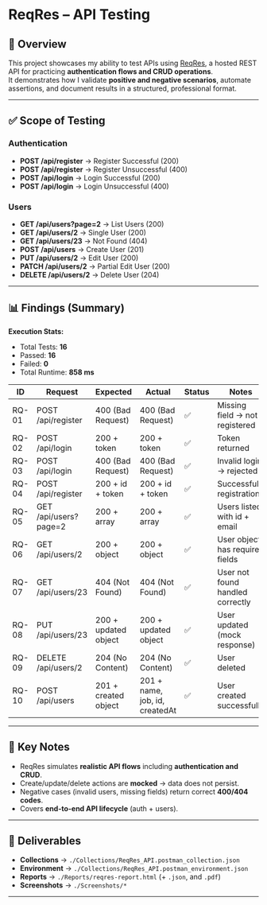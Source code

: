 # ReqRes – API Testing  

## 📌 Overview  
This project showcases my ability to test APIs using [ReqRes](https://reqres.in/), a hosted REST API for practicing **authentication flows and CRUD operations**.  
It demonstrates how I validate **positive and negative scenarios**, automate assertions, and document results in a structured, professional format.  

---

## ✅ Scope of Testing  

### Authentication  
- **POST /api/register** → Register Successful (200)  
- **POST /api/register** → Register Unsuccessful (400)  
- **POST /api/login** → Login Successful (200)  
- **POST /api/login** → Login Unsuccessful (400)  

### Users  
- **GET /api/users?page=2** → List Users (200)  
- **GET /api/users/2** → Single User (200)  
- **GET /api/users/23** → Not Found (404)  
- **POST /api/users** → Create User (201)  
- **PUT /api/users/2** → Edit User (200)  
- **PATCH /api/users/2** → Partial Edit User (200)  
- **DELETE /api/users/2** → Delete User (204)  

---

## 📊 Findings (Summary)  

**Execution Stats:**  
- Total Tests: **16**  
- Passed: **16**  
- Failed: **0**  
- Total Runtime: **858 ms**  

| ID    | Request                   | Expected                          | Actual                          | Status | Notes                              |
|-------|---------------------------|-----------------------------------|---------------------------------|--------|------------------------------------|
| RQ-01 | POST /api/register        | 400 (Bad Request)                 | 400 (Bad Request)               | ✅     | Missing field → not registered     |
| RQ-02 | POST /api/login           | 200 + token                       | 200 + token                     | ✅     | Token returned                     |
| RQ-03 | POST /api/login           | 400 (Bad Request)                 | 400 (Bad Request)               | ✅     | Invalid login → rejected           |
| RQ-04 | POST /api/register        | 200 + id + token                  | 200 + id + token                | ✅     | Successful registration            |
| RQ-05 | GET /api/users?page=2     | 200 + array                       | 200 + array                     | ✅     | Users listed with id + email       |
| RQ-06 | GET /api/users/2          | 200 + object                      | 200 + object                    | ✅     | User object has required fields    |
| RQ-07 | GET /api/users/23         | 404 (Not Found)                   | 404 (Not Found)                 | ✅     | User not found handled correctly   |
| RQ-08 | PUT /api/users/23         | 200 + updated object              | 200 + updated object            | ✅     | User updated (mock response)       |
| RQ-09 | DELETE /api/users/2       | 204 (No Content)                  | 204 (No Content)                | ✅     | User deleted                       |
| RQ-10 | POST /api/users           | 201 + created object              | 201 + name, job, id, createdAt  | ✅     | User created successfully          |

---

## 🔑 Key Notes  
- ReqRes simulates **realistic API flows** including **authentication and CRUD**.  
- Create/update/delete actions are **mocked** → data does not persist.  
- Negative cases (invalid users, missing fields) return correct **400/404 codes**.  
- Covers **end-to-end API lifecycle** (auth + users).  

---

## 📂 Deliverables  
- **Collections** → `./Collections/ReqRes_API.postman_collection.json`  
- **Environment** → `./Collections/ReqRes_API.postman_environment.json`  
- **Reports** → `./Reports/reqres-report.html` (+ `.json`, and `.pdf`)  
- **Screenshots** → `./Screenshots/*`  

---
